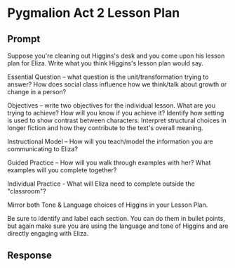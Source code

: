 # Pygmalion Act 2 Lesson Plan

## Prompt

Suppose you're cleaning out Higgins's desk and you come upon his lesson plan for Eliza. Write what you think Higgins's lesson plan would say.

Essential Question – what question is the unit/transformation trying to answer?
How does social class influence how we think/talk about growth or change in a person?

Objectives – write two objectives for the individual lesson. What are you trying to achieve? How will you know if you achieve it?
Identify how setting is used to show contrast between characters.
Interpret structural choices in longer fiction and how they contribute to the text's overall meaning.

Instructional Model – How will you teach/model the information you are communicating to Eliza?

Guided Practice – How will you walk through examples with her? What examples will you complete together?

Individual Practice - What will Eliza need to complete outside the "classroom"?

Mirror both Tone & Language choices of Higgins in your Lesson Plan.

Be sure to identify and label each section. You can do them in bullet points, but again make sure you are using the language and tone of Higgins and are directly engaging with Eliza. 

## Response
